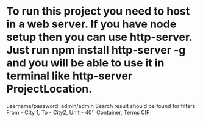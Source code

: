 To run this project you need to host in a web server. 
If you have node setup then you can use http-server. 
Just run npm install http-server -g and you will be able to use it in terminal like 
http-server ProjectLocation.
=================================
username/password: admin/admin
Search result should be found for filters:
From - City 1, To - City2, Unit - 40'' Container, Terms CIF